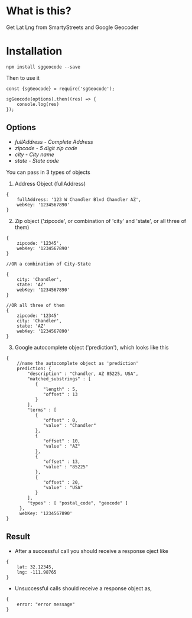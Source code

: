 # What is this?
Get Lat Lng from SmartyStreets and Google Geocoder

# Installation
`npm install sggeocode --save`

Then to use it
```
const {sgGeocode} = require('sgGeocode');

sgGeocode(options).then((res) => {
    console.log(res)
});
```

## Options
- _fullAddress_ - _Complete Address_
- _zipcode_ - _5 digit zip code_
- _city_ - _City name_
- _state_ - _State code_

You can pass in 3 types of objects
1. Address Object (fullAddress)
```
{
    fullAddress: '123 W Chandler Blvd Chandler AZ',
    webKey: '1234567890'
}
```

2. Zip object ('zipcode', or combination of 'city' and 'state', or all three of them)
```
{
    zipcode: '12345',
    webKey: '1234567890'
}

//OR a combination of City-State

{
    city: 'Chandler',
    state: 'AZ'
    webKey: '1234567890'
}

//OR all three of them
{
    zipcode: '12345'
    city: 'Chandler',
    state: 'AZ'
    webKey: '1234567890'
}
```

3. Google autocomplete object ('prediction'), which looks like this
```
{
    //name the autocomplete object as 'prediction'
    prediction: {
        "description" : "Chandler, AZ 85225, USA",
        "matched_substrings" : [
           {
              "length" : 5,
              "offset" : 13
           }
        ],
        "terms" : [
           {
              "offset" : 0,
              "value" : "Chandler"
           },
           {
              "offset" : 10,
              "value" : "AZ"
           },
           {
              "offset" : 13,
              "value" : "85225"
           },
           {
              "offset" : 20,
              "value" : "USA"
           }
        ],
        "types" : [ "postal_code", "geocode" ]
     },
     webKey: '1234567890' 
}
```

## Result
- After a successful call you should receive a response oject like
```
{
    lat: 32.12345,
    lng: -111.98765
}
```

- Unsuccessful calls should receive a response object as,
```
{
    error: "error message"
}
```